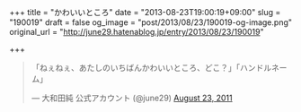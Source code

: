 +++
title = "かわいいところ"
date = "2013-08-23T19:00:19+09:00"
slug = "190019"
draft = false
og_image = "post/2013/08/23/190019-og-image.png"
original_url = "http://june29.hatenablog.jp/entry/2013/08/23/190019"

+++

<p></p>
<blockquote class="twitter-tweet">
<p>「ねぇねぇ、あたしのいちばんかわいいところ、どこ？」「ハンドルネーム」</p>—  大和田純 公式アカウント (@june29) <a href="https://twitter.com/june29/statuses/105850235187773440">August 23, 2011</a>
</blockquote>
<br>
<script async src="//platform.twitter.com/widgets.js" charset="utf-8"></script>